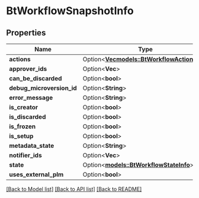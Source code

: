 # BtWorkflowSnapshotInfo

## Properties

Name | Type | Description | Notes
------------ | ------------- | ------------- | -------------
**actions** | Option<[**Vec<models::BtWorkflowActionInfo>**](BTWorkflowActionInfo.md)> |  | [optional]
**approver_ids** | Option<**Vec<String>**> |  | [optional]
**can_be_discarded** | Option<**bool**> |  | [optional]
**debug_microversion_id** | Option<**String**> |  | [optional]
**error_message** | Option<**String**> |  | [optional]
**is_creator** | Option<**bool**> |  | [optional]
**is_discarded** | Option<**bool**> |  | [optional]
**is_frozen** | Option<**bool**> |  | [optional]
**is_setup** | Option<**bool**> |  | [optional]
**metadata_state** | Option<**String**> |  | [optional]
**notifier_ids** | Option<**Vec<String>**> |  | [optional]
**state** | Option<[**models::BtWorkflowStateInfo**](BTWorkflowStateInfo.md)> |  | [optional]
**uses_external_plm** | Option<**bool**> |  | [optional]

[[Back to Model list]](../README.md#documentation-for-models) [[Back to API list]](../README.md#documentation-for-api-endpoints) [[Back to README]](../README.md)


